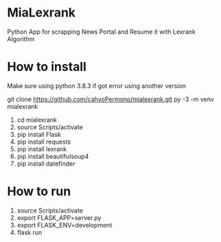 # MiaLexrank
Python App for scrapping News Portal and Resume it with Lexrank Algorithm

# How to install
Make sure using python 3.8.3 if got error using another version

git clone https://github.com/cahyoPermono/mialexrank.git
py -3 -m venv mialexrank

1. cd mialexrank
2. source Scripts/activate
3. pip install Flask
4. pip install requests
5. pip install lexrank
6. pip install beautifulsoup4
7. pip install datefinder

# How to run
1. source Scripts/activate
2. export FLASK_APP=server.py
3. export FLASK_ENV=development
4. flask run

